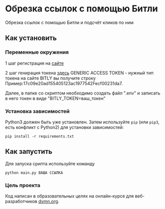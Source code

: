 # Обрезка ссылок с помощью Битли

Обрезка ссылок с помощью Битли и подсчёт кликов по ним

## Как установить

### Переменные окружения

1 шаг регистрация на [сайте](https://bitly.com/a/sign_in?rd=/bbt2/)

2 шаг генирация токена
[здесь](https://app.bitly.com/settings/integrations/)
GENERIC ACCESS TOKEN - нужный тип токена на сайте BITLY вы получите строку
Пример:17c09e20ad155405123ac1977542Fecf00231da7.

Далее, в папке со скриптом необходимо создать файл ".env" и записать в него токен в виде
"BITLY_TOKEN=ваш_токен"

### Установка зависимостей

Python3 должен быть уже установлен. 
Затем используйте `pip` (или `pip3`, есть конфликт с Python2) для установки зависимостей:
```
pip install -r requirements.txt
```

## Как запустить

Для запуска срипта используйте команду

```
python main.py ВАША ССЫЛКА
```

### Цель проекта

Код написан в образовательных целях на онлайн-курсе для веб-разработчиков [dvmn.org](https://dvmn.org/).
